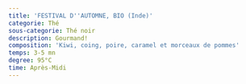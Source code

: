 ```yaml
---
title: 'FESTIVAL D''AUTOMNE, BIO (Inde)'
categorie: Thé
sous-categorie: Thé noir
description: Gourmand!
composition: 'Kiwi, coing, poire, caramel et morceaux de pommes'
temps: 3-5 mn
degree: 95°C
time: Après-Midi
---
```


